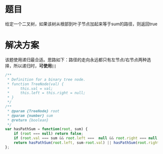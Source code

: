 # 题目
给定一个二叉树，如果该树从根部到叶子节点加起来等于sum的路径，则返回true

# 解决方案
该题使用递归最合适。思路如下：路径的走向永远都只有左节点/右节点两种选择，所以递归时，**可使用`||`**

``` javascript
/**
 * Definition for a binary tree node.
 * function TreeNode(val) {
 *     this.val = val;
 *     this.left = this.right = null;
 * }
 */
/**
 * @param {TreeNode} root
 * @param {number} sum
 * @return {boolean}
 */
var hasPathSum = function(root, sum) {
    if (root === null) return false;
    if (root.val === sum && root.left ===  null && root.right === null) return true;
    return hasPathSum(root.left, sum-root.val) || hasPathSum(root.right, sum-root.val);
};
```